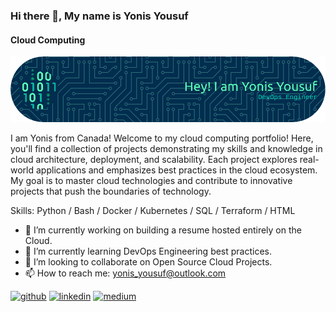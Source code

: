 ### Hi there 👋, My name is Yonis Yousuf
#### Cloud Computing 

![Cloud Computing ](https://github.com/YonisY/YonisY/blob/main/github-header-image(1).jpg)

I am Yonis from Canada! Welcome to my cloud computing portfolio! 
Here, you'll find a collection of projects demonstrating my skills and knowledge in cloud architecture, deployment, and scalability. Each project explores real-world applications and emphasizes best practices in the cloud ecosystem. 
My goal is to master cloud technologies and contribute to innovative projects that push the boundaries of technology.

Skills: Python / Bash / Docker / Kubernetes / SQL / Terraform / HTML

- 🔭 I’m currently working on building a resume hosted entirely on the Cloud. 
- 🌱 I’m currently learning DevOps Engineering best practices.
- 👯 I’m looking to collaborate on Open Source Cloud Projects.
- 📫 How to reach me: yonis_yousuf@outlook.com
  


[<img src='https://cdn.jsdelivr.net/npm/simple-icons@3.0.1/icons/github.svg' alt='github' height='40'>](https://github.com/YonisY)  [<img src='https://cdn.jsdelivr.net/npm/simple-icons@3.0.1/icons/linkedin.svg' alt='linkedin' height='40'>](https://www.linkedin.com/in/yonisyousuf/)  [<img src='https://cdn.jsdelivr.net/npm/simple-icons@3.0.1/icons/medium.svg' alt='medium' height='40'>](https://medium.com/@yonis_yousuf)  

